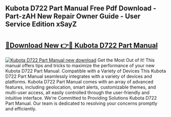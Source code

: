 ## Kubota D722 Part Manual Free Pdf Download - Part-zAH New Repair Owner Guide - User Service Edition xSayZ

# <h2><a href="http://bc46797.oget.top/?id=Kubota+D722+Part+Manual">🔗Download New 👉🔴 Kubota D722 Part Manual</a></h2>

[![Kubota D722 Part Manual new download](https://i.imgur.com/5g1atiW.png)](http://bc46797.oget.top/?id=Kubota+D722+Part+Manual)
Get the Most Out of It! This manual offers tips and tricks to maximize the performance of your new Kubota D722 Part Manual. Compatible with a Variety of Devices This Kubota D722 Part Manual seamlessly integrates with a variety of devices and platforms. Kubota D722 Part Manual comes with an array of advanced features, including geolocation, smart alerts, customizable themes, and multi-user access, all easily controlled through the user-friendly and intuitive interface. We're Committed to Providing Solutions Kubota D722 Part Manual. Our team is dedicated to resolving your concerns promptly and efficiently.
